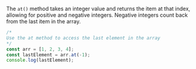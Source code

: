 The `at()` method takes an integer value and returns the item at that index, allowing for positive and negative integers. Negative integers count back from the last item in the array.

```js
/*
Use the at method to access the last element in the array
*/
const arr = [1, 2, 3, 4];
const lastElement = arr.at(-1);
console.log(lastElement);
```

